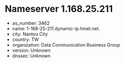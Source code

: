 # Nameserver 1.168.25.211

* as_number: 3462
* name: 1-168-25-211.dynamic-ip.hinet.net.
* city: Nantou City
* country: TW
* organization: Data Communication Business Group
* version: Unknown
* dnssec: Unknown
